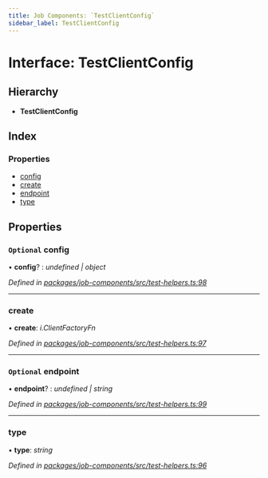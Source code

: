 ```yaml
---
title: Job Components: `TestClientConfig`
sidebar_label: TestClientConfig
---
```


# Interface: TestClientConfig

## Hierarchy

* **TestClientConfig**

## Index

### Properties

* [config](testclientconfig.md#optional-config)
* [create](testclientconfig.md#create)
* [endpoint](testclientconfig.md#optional-endpoint)
* [type](testclientconfig.md#type)

## Properties

### `Optional` config

• **config**? : *undefined | object*

*Defined in [packages/job-components/src/test-helpers.ts:98](https://github.com/terascope/teraslice/blob/78714a985/packages/job-components/src/test-helpers.ts#L98)*

___

###  create

• **create**: *i.ClientFactoryFn*

*Defined in [packages/job-components/src/test-helpers.ts:97](https://github.com/terascope/teraslice/blob/78714a985/packages/job-components/src/test-helpers.ts#L97)*

___

### `Optional` endpoint

• **endpoint**? : *undefined | string*

*Defined in [packages/job-components/src/test-helpers.ts:99](https://github.com/terascope/teraslice/blob/78714a985/packages/job-components/src/test-helpers.ts#L99)*

___

###  type

• **type**: *string*

*Defined in [packages/job-components/src/test-helpers.ts:96](https://github.com/terascope/teraslice/blob/78714a985/packages/job-components/src/test-helpers.ts#L96)*
